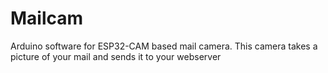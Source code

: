 # Mailcam
Arduino software for ESP32-CAM based mail camera. This camera takes a picture of your mail and sends it to your webserver
